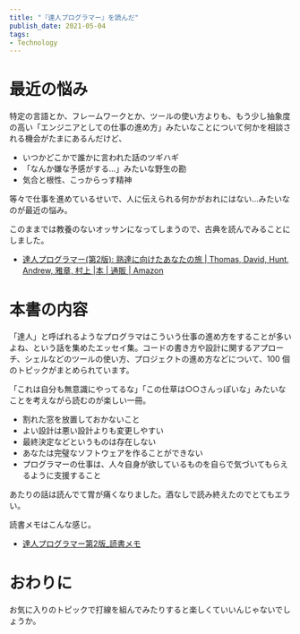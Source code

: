 ```yaml
---
title: "『達人プログラマー』を読んだ"
publish_date: 2021-05-04
tags:
- Technology
---
```


# 最近の悩み
特定の言語とか、フレームワークとか、ツールの使い方よりも、もう少し抽象度の高い「エンジニアとしての仕事の進め方」みたいなことについて何かを相談される機会がたまにあるんだけど、  

- いつかどこかで誰かに言われた話のツギハギ
- 「なんか嫌な予感がする…」みたいな野生の勘
- 気合と根性、こっからっす精神

等々で仕事を進めているせいで、人に伝えられる何かがおれにはない…みたいなのが最近の悩み。  

このままでは教養のないオッサンになってしまうので、古典を読んでみることにしました。  

- [達人プログラマー(第2版): 熟達に向けたあなたの旅 | Thomas, David, Hunt, Andrew, 雅章, 村上 |本 | 通販 | Amazon](https://www.amazon.co.jp/dp/4274226298/)

# 本書の内容
「達人」と呼ばれるようなプログラマはこういう仕事の進め方をすることが多いよね、という話を集めたエッセイ集。コードの書き方や設計に関するアプローチ、シェルなどのツールの使い方、プロジェクトの進め方などについて、100 個のトピックがまとめられています。  

「これは自分も無意識にやってるな」「この仕草は○○さんっぽいな」みたいなことを考えながら読むのが楽しい一冊。  

- 割れた窓を放置しておかないこと
- よい設計は悪い設計よりも変更しやすい
- 最終決定などというものは存在しない
- あなたは完璧なソフトウェアを作ることができない
- プログラマーの仕事は、人々自身が欲しているものを自らで気づいてもらえるように支援すること

あたりの話は読んでて胃が痛くなりました。酒なしで読み終えたのでとてもエラい。  

読書メモはこんな感じ。  

- [達人プログラマー第2版_読書メモ](https://gist.github.com/gushernobindsme/d74a89a3a8a37891ae7d423b5a796478)

# おわりに
お気に入りのトピックで打線を組んでみたりすると楽しくていいんじゃないでしょうか。  